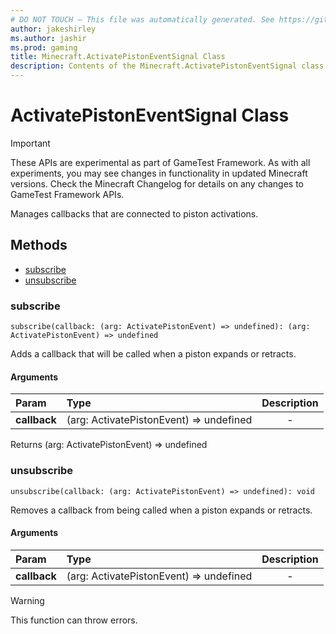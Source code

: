 ```yaml
---
# DO NOT TOUCH — This file was automatically generated. See https://github.com/Mojang/MinecraftScriptingApiDocsGenerator to modify descriptions, examples, etc.
author: jakeshirley
ms.author: jashir
ms.prod: gaming
title: Minecraft.ActivatePistonEventSignal Class
description: Contents of the Minecraft.ActivatePistonEventSignal class.
---
```

# ActivatePistonEventSignal Class
>[!IMPORTANT]
>These APIs are experimental as part of GameTest Framework. As with all experiments, you may see changes in functionality in updated Minecraft versions. Check the Minecraft Changelog for details on any changes to GameTest Framework APIs.

Manages callbacks that are connected to piston activations.


## Methods
- [subscribe](#subscribe)
- [unsubscribe](#unsubscribe)
  
### **subscribe**
`
subscribe(callback: (arg: ActivatePistonEvent) => undefined): (arg: ActivatePistonEvent) => undefined
`

Adds a callback that will be called when a piston expands or retracts.
#### Arguments
| Param | Type | Description |
| :--- | :--- | :---: |
| **callback** | (arg: ActivatePistonEvent) => undefined | - |

Returns (arg: ActivatePistonEvent) => undefined


### **unsubscribe**
`
unsubscribe(callback: (arg: ActivatePistonEvent) => undefined): void
`

Removes a callback from being called when a piston expands or retracts.
#### Arguments
| Param | Type | Description |
| :--- | :--- | :---: |
| **callback** | (arg: ActivatePistonEvent) => undefined | - |


> [!WARNING]
> This function can throw errors.

